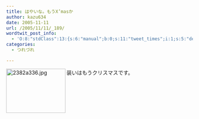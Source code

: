 ```yaml
---
title: はやいな。もうX’masか
author: kazu634
date: 2005-11-11
url: /2005/11/11/_189/
wordtwit_post_info:
  - 'O:8:"stdClass":13:{s:6:"manual";b:0;s:11:"tweet_times";i:1;s:5:"delay";i:0;s:7:"enabled";i:1;s:10:"separation";s:2:"60";s:7:"version";s:3:"3.7";s:14:"tweet_template";b:0;s:6:"status";i:2;s:6:"result";a:0:{}s:13:"tweet_counter";i:2;s:13:"tweet_log_ids";a:1:{i:0;i:2183;}s:9:"hash_tags";a:0:{}s:8:"accounts";a:1:{i:0;s:7:"kazu634";}}'
categories:
  - つれづれ

---
```

<div class="section">
<p>
<a href="http://image.blog.livedoor.jp/simoom634/imgs/2/3/2382a336.jpg" onclick="__gaTracker('send', 'event', 'outbound-article', 'http://image.blog.livedoor.jp/simoom634/imgs/2/3/2382a336.jpg', '');" target="_blank"><img width="160" align="left" alt="2382a336.jpg" src="http://image.blog.livedoor.jp/simoom634/imgs/2/3/2382a336-s.jpg" height="120" border="0" class="pict" /></a>装いはもうクリスマスです。
</p>
</div>